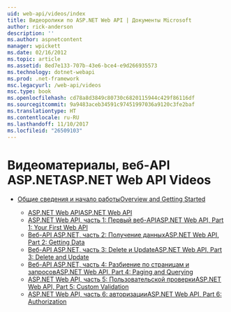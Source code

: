 ```yaml
---
uid: web-api/videos/index
title: Видеоролики по ASP.NET Web API | Документы Microsoft
author: rick-anderson
description: ''
ms.author: aspnetcontent
manager: wpickett
ms.date: 02/16/2012
ms.topic: article
ms.assetid: 8ed7e133-707b-43e6-bce4-e9d266935573
ms.technology: dotnet-webapi
ms.prod: .net-framework
msc.legacyurl: /web-api/videos
msc.type: book
ms.openlocfilehash: cd78a8d3849c80730c6820115944c429f86116df
ms.sourcegitcommit: 9a9483aceb34591c97451997036a9120c3fe2baf
ms.translationtype: HT
ms.contentlocale: ru-RU
ms.lasthandoff: 11/10/2017
ms.locfileid: "26509103"
---
```

<a name="aspnet-web-api-videos"></a><span data-ttu-id="65fa3-102">Видеоматериалы, веб-API ASP.NET</span><span class="sxs-lookup"><span data-stu-id="65fa3-102">ASP.NET Web API Videos</span></span>
====================
- [<span data-ttu-id="65fa3-103">Общие сведения и начало работы</span><span class="sxs-lookup"><span data-stu-id="65fa3-103">Overview and Getting Started</span></span>](getting-started/index.md)

    - [<span data-ttu-id="65fa3-104">ASP.NET Web API</span><span class="sxs-lookup"><span data-stu-id="65fa3-104">ASP.NET Web API</span></span>](getting-started/aspnet-web-api.md)
    - [<span data-ttu-id="65fa3-105">ASP.NET Web API, часть 1: Первый веб-API</span><span class="sxs-lookup"><span data-stu-id="65fa3-105">ASP.NET Web API, Part 1: Your First Web API</span></span>](getting-started/your-first-web-api.md)
    - [<span data-ttu-id="65fa3-106">Веб-API ASP.NET, часть 2: Получение данных</span><span class="sxs-lookup"><span data-stu-id="65fa3-106">ASP.NET Web API, Part 2: Getting Data</span></span>](getting-started/getting-data.md)
    - [<span data-ttu-id="65fa3-107">Веб-API ASP.NET, часть 3: Delete и Update</span><span class="sxs-lookup"><span data-stu-id="65fa3-107">ASP.NET Web API, Part 3: Delete and Update</span></span>](getting-started/delete-and-update.md)
    - [<span data-ttu-id="65fa3-108">Веб-API ASP.NET, часть 4: Разбиение по страницам и запросов</span><span class="sxs-lookup"><span data-stu-id="65fa3-108">ASP.NET Web API, Part 4: Paging and Querying</span></span>](getting-started/paging-and-querying.md)
    - [<span data-ttu-id="65fa3-109">ASP.NET Web API, часть 5: Пользовательской проверки</span><span class="sxs-lookup"><span data-stu-id="65fa3-109">ASP.NET Web API, Part 5: Custom Validation</span></span>](getting-started/custom-validation.md)
    - [<span data-ttu-id="65fa3-110">ASP.NET Web API, часть 6: авторизации</span><span class="sxs-lookup"><span data-stu-id="65fa3-110">ASP.NET Web API, Part 6: Authorization</span></span>](getting-started/authorization.md)
